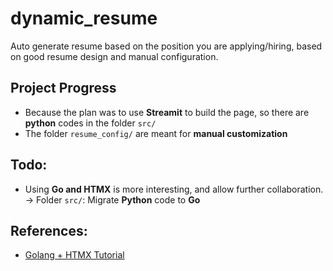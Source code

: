 # dynamic_resume
Auto generate resume based on the position you are applying/hiring, based on good resume design and manual configuration.


## Project Progress
- Because the plan was to use **Streamit** to build the page, so there are **python** codes in the folder `src/`
- The folder `resume_config/` are meant for **manual customization**

## Todo:
- Using **Go and HTMX** is more interesting, and allow further collaboration.
-> Folder `src/`: Migrate **Python** code to **Go**

## References:
- [Golang + HTMX Tutorial][1]


[1]:https://www.youtube.com/watch?v=F9H6vYelYyU